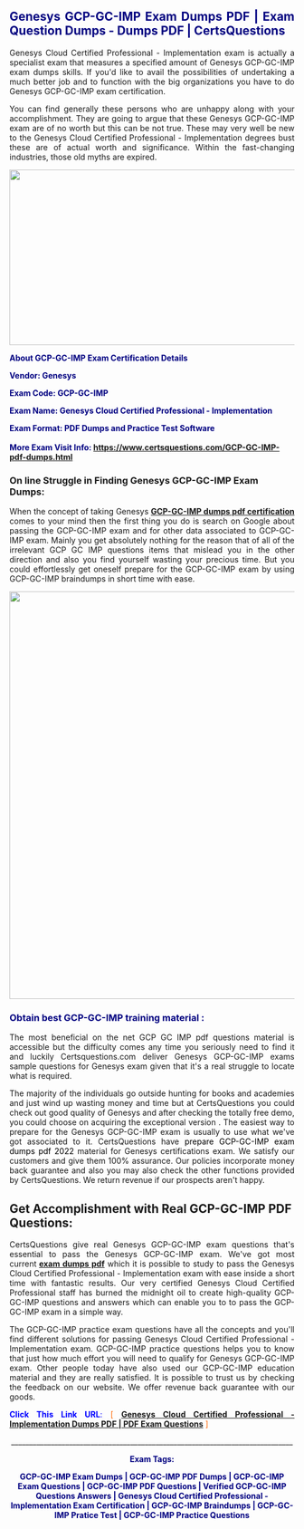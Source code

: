 <h2 style="text-align: justify;"><span style="color: #000080;">Genesys GCP-GC-IMP Exam Dumps PDF | Exam Question Dumps - Dumps PDF | CertsQuestions</span></h2>
<p style="text-align: justify;">Genesys Cloud Certified Professional - Implementation exam is actually a specialist exam that measures a specified amount of Genesys  GCP-GC-IMP exam dumps skills. If you'd like to avail the possibilities of undertaking a much better job and to function with the big organizations you have to do Genesys GCP-GC-IMP exam certification.</p>
<p style="text-align: justify;">You can find generally these persons who are unhappy along with your accomplishment. They are going to argue that these Genesys  GCP-GC-IMP exam are of no worth but this can be not true. These may very well be new to the Genesys Cloud Certified Professional - Implementation degrees bust these are of actual worth and significance. Within the fast-changing industries, those old myths are expired.</p>
<p><img style="display: block; margin-left: auto; margin-right: auto;" src="https://i.imgur.com/eaP4ae9.png" width="840" height="310" /></p>
<p><span style="color: #000080;"><strong>About GCP-GC-IMP Exam Certification Details</strong></span></p>
<p><span style="color: #000080;"><strong>Vendor: Genesys<br /></strong></span></p>
<p><span style="color: #000080;"><strong>Exam Code: GCP-GC-IMP</strong></span></p>
<p><span style="color: #000080;"><strong>Exam Name: Genesys Cloud Certified Professional - Implementation</strong></span></p>
<p><span style="color: #000080;"><strong>Exam Format: PDF Dumps and Practice Test Software<br /><br />More Exam Visit Info: <span style="color: #ff6600;"><a href="https://www.certsquestions.com/GCP-GC-IMP-pdf-dumps.html">https://www.certsquestions.com/GCP-GC-IMP-pdf-dumps.html</a></span></strong></span></p>
<h3>On line Struggle in Finding Genesys GCP-GC-IMP Exam Dumps:</h3>
<p style="text-align: justify;">When the concept of taking Genesys <a href="https://www.certsquestions.com/GCP-GC-IMP-pdf-dumps.html"><strong> GCP-GC-IMP dumps pdf certification</strong></a> comes to your mind then the first thing you do is search on Google about passing the GCP-GC-IMP exam and for other data associated to GCP-GC-IMP exam. Mainly you get absolutely nothing for the reason that of all of the irrelevant GCP GC IMP questions items that mislead you in the other direction and also you find yourself wasting your precious time. But you could effortlessly get oneself prepare for the GCP-GC-IMP exam by using GCP-GC-IMP braindumps in short time with ease.</p>
<p><a href="https://www.certsquestions.com/GCP-GC-IMP-pdf-dumps.html"><img style="display: block; margin-left: auto; margin-right: auto;" src="https://i.imgur.com/pxhoKQ2.png" width="720" /></a></p>
<h3><span style="color: #000080;">Obtain best  GCP-GC-IMP training material :</span></h3>
<p style="text-align: justify;">The most beneficial on the net GCP GC IMP pdf questions material is accessible but the difficulty comes any time you seriously need to find it and luckily Certsquestions.com deliver Genesys GCP-GC-IMP exams sample questions for Genesys  exam given that it's a real struggle to locate what is required.</p>
<p style="text-align: justify;">The majority of the individuals go outside hunting for books and academies and just wind up wasting money and time but at CertsQuestions you could check out good quality of Genesys  and after checking the totally free demo, you could choose on acquiring the exceptional version . The easiest way to prepare for the Genesys GCP-GC-IMP exam is usually to use what we've got associated to it. CertsQuestions have <span style="color: #000000;">prepare GCP-GC-IMP exam dumps pdf 2022</span> material for Genesys certifications exam. We satisfy our customers and give them 100% assurance. Our policies incorporate money back guarantee and also you may also check the other functions provided by CertsQuestions. We return revenue if our prospects aren't happy.</p>
<h2>Get Accomplishment with Real GCP-GC-IMP PDF Questions:</h2>
<p style="text-align: justify;">CertsQuestions give real Genesys GCP-GC-IMP exam questions that's essential to pass the Genesys  GCP-GC-IMP exam. We've got most current<strong>&nbsp;<a href="https://www.certsquestions.com/">exam dumps pdf</a></strong>&nbsp;which it is possible to study to pass the Genesys Cloud Certified Professional - Implementation exam with ease inside a short time with fantastic results. Our very certified Genesys Cloud Certified Professional staff has burned the midnight oil to create high-quality GCP-GC-IMP questions and answers which can enable you to to pass the GCP-GC-IMP exam in a simple way.</p>
<p style="text-align: justify;">The GCP-GC-IMP practice exam questions have all the concepts and you'll find different solutions for passing Genesys Cloud Certified Professional - Implementation exam. GCP-GC-IMP practice questions helps you to know that just how much effort you will need to qualify for Genesys  GCP-GC-IMP exam. Other people today have also used our GCP-GC-IMP education material and they are really satisfied. It is possible to trust us by checking the feedback on our website. We offer revenue back guarantee with our goods.</p>
<p style="text-align: justify;"><span style="color: #0000ff;"><strong>Click This Link URL</strong>:</span> <span style="color: #ff6600;">[ <strong><a href="https://www.certsquestions.com/genesys-cloud-certified-professional-certification.html">Genesys Cloud Certified Professional - Implementation Dumps PDF | PDF Exam Questions</a></strong> ]</span></p>
<p style="text-align: center;">______________________________________________________________________________</p>
<p style="text-align: center;"><span style="color: #000080;"><strong>Exam Tags:</strong></span></p>
<p style="text-align: center;"><span style="color: #000080;"><strong>GCP-GC-IMP Exam Dumps | GCP-GC-IMP PDF Dumps | GCP-GC-IMP Exam Questions | GCP-GC-IMP PDF Questions | Verified GCP-GC-IMP Questions Answers | Genesys Cloud Certified Professional - Implementation Exam Certification | GCP-GC-IMP Braindumps | GCP-GC-IMP Pratice Test | GCP-GC-IMP Practice Questions</strong></span></p>
